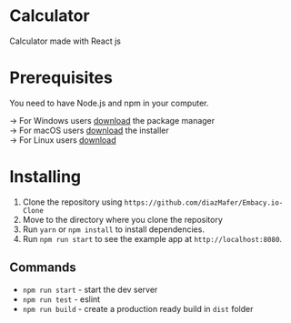 # Calculator
Calculator made with React js

# Prerequisites
You need to have Node.js and npm in your computer. 

-> For Windows users [download](https://nodejs.org/en/#home-downloadhead) the package manager <br />
-> For macOS users [download](https://nodejs.org/en/download/) the installer <br />
-> For Linux users [download](https://nodejs.org/en/download/) 

# Installing
1. Clone the repository using `https://github.com/diazMafer/Embacy.io-Clone`
2. Move to the directory where you clone the repository <br />
3. Run `yarn` or `npm install` to install dependencies.<br />
4. Run `npm run start` to see the example app at `http://localhost:8080`.

## Commands
- `npm run start` - start the dev server
- `npm run test` - eslint
- `npm run build` - create a production ready build in `dist` folder
